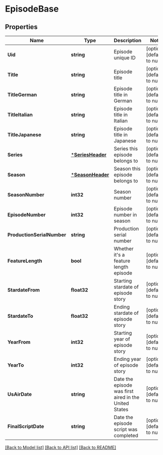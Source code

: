 # EpisodeBase

## Properties
Name | Type | Description | Notes
------------ | ------------- | ------------- | -------------
**Uid** | **string** | Episode unique ID | [optional] [default to null]
**Title** | **string** | Episode title | [optional] [default to null]
**TitleGerman** | **string** | Episode title in German | [optional] [default to null]
**TitleItalian** | **string** | Episode title in Italian | [optional] [default to null]
**TitleJapanese** | **string** | Episode title in Japanese | [optional] [default to null]
**Series** | [***SeriesHeader**](seriesHeader.md) | Series this episode belongs to | [optional] [default to null]
**Season** | [***SeasonHeader**](seasonHeader.md) | Season this episode belongs to | [optional] [default to null]
**SeasonNumber** | **int32** | Season number | [optional] [default to null]
**EpisodeNumber** | **int32** | Episode number in season | [optional] [default to null]
**ProductionSerialNumber** | **string** | Production serial number | [optional] [default to null]
**FeatureLength** | **bool** | Whether it&#39;s a feature length episode | [optional] [default to null]
**StardateFrom** | **float32** | Starting stardate of episode story | [optional] [default to null]
**StardateTo** | **float32** | Ending stardate of episode story | [optional] [default to null]
**YearFrom** | **int32** | Starting year of episode story | [optional] [default to null]
**YearTo** | **int32** | Ending year of episode story | [optional] [default to null]
**UsAirDate** | **string** | Date the episode was first aired in the United States | [optional] [default to null]
**FinalScriptDate** | **string** | Date the episode script was completed | [optional] [default to null]

[[Back to Model list]](../README.md#documentation-for-models) [[Back to API list]](../README.md#documentation-for-api-endpoints) [[Back to README]](../README.md)


